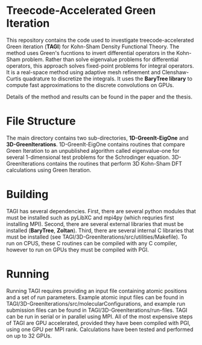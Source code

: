 # Treecode-Accelerated Green Iteration

This repository contains the code used to investigate treecode-accelerated Green iteration (**TAGI**) for Kohn-Sham Density Functional Theory.
The method uses Green's fucntions to invert differential operators in the Kohn-Sham problem.
Rather than solve eigenvalue problems for differential operators, this approach solves fixed-point problems for integral operators.
It is a real-space method using adaptive mesh refinement and Clenshaw-Curtis quadrature to discretize the integrals.
It uses the **BaryTree library** to compute fast approximations to the discrete convolutions on GPUs.

Details of the method and results can be found in the paper and the thesis.


# File Structure
The main directory contains two sub-directories, **1D-GreenIt-EigOne** and **3D-GreenIterations**.
1D-GreenIt-EigOne contains routines that compare Green Iteration to an unpublished algorithm called eigenvalue-one for several 1-dimensional test problems for the Schrodinger equation.
3D-GreenIterations contains the routines that perform 3D Kohn-Sham DFT calculations using Green Iteration.  


# Building

TAGI has several dependencies.
First, there are several python modules that must be installed such as pyLibXC and mpi4py (which requries first installing MPI).
Second, there are several external libraries that must be installed (**BaryTree**, **Zoltan**).
Third, there are several internal C libraries that must be installed (see TAGI/3D-GreenIterations/src/utilities/Makefile).
To run on CPUS, these C routines can be compiled with any C compiler, however to run on GPUs they must be compiled with PGI.  


# Running

Running TAGI requires providing an input file containing atomic positions and a set of run parameters.  Example atomic input files can be found in TAGI/3D-GreenIterations/src/molecularConfigurations, and example run submission files can be found in TAGI/3D-GreenIterations/run-files.
TAGI can be run in serial or in parallel using MPI.
All of the most expensive steps of TAGI are GPU accelerated, provided they have been compiled with PGI, using one GPU per MPI rank.  Calculations have been tested and performed on up to 32 GPUs.
